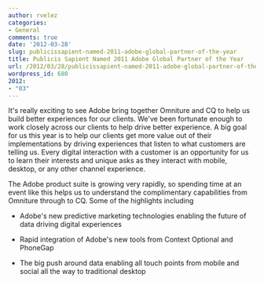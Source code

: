 ```yaml
---
author: rvelez
categories:
- General
comments: true
date: '2012-03-28'
slug: publicissapient-named-2011-adobe-global-partner-of-the-year
title: Publicis Sapient Named 2011 Adobe Global Partner of the Year
url: /2012/03/28/publicissapient-named-2011-adobe-global-partner-of-the-year
wordpress_id: 680
2012:
- "03"
---
```



It's really exciting to see Adobe bring together Omniture and CQ to help us build better experiences for our clients. We've been fortunate enough to work closely across our clients to help drive better experience. A big goal for us this year is to help our clients get more value out of their implementations by driving experiences that listen to what customers are telling us. Every digital interaction with a customer is an opportunity for us to learn their interests and unique asks as they interact with mobile, desktop, or any other channel experience.

The Adobe product suite is growing very rapidly, so spending time at an event like this helps us to understand the complimentary capabilities from Omniture through to CQ. Some of the highlights including



	
  * Adobe's new predictive marketing technologies enabling the future of data driving digital experiences

	
  * Rapid integration of Adobe's new tools from Context Optional and PhoneGap

	
  * The big push around data enabling all touch points from mobile and social all the way to traditional desktop

